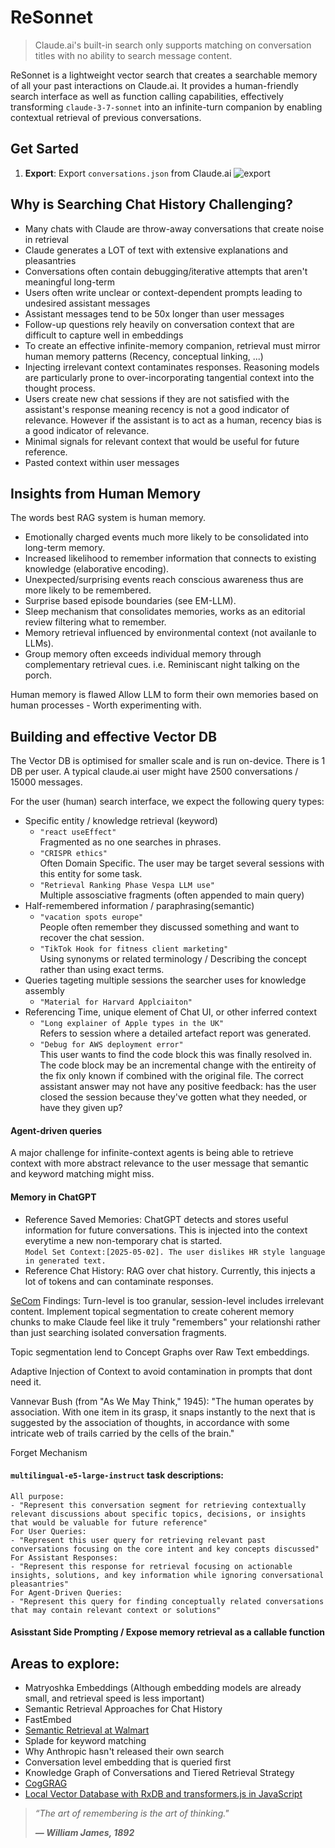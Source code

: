 # ReSonnet

> Claude.ai's built-in search only supports matching on conversation titles with no ability to search message content.

ReSonnet is a lightweight vector search that creates a searchable memory of all your past interactions on Claude.ai. It provides a human-friendly search interface as well as function calling capabilities, effectively transforming `claude-3-7-sonnet` into an infinite-turn companion by enabling contextual retrieval of previous conversations.

## Get Sarted
1. **Export**: Export `conversations.json` from Claude.ai
    ![export](https://github.com/user-attachments/assets/e0ccd6d1-b3ff-4f3e-95db-a0f6be3b11ae)

## Why is Searching Chat History Challenging?

- Many chats with Claude are throw-away conversations that create noise in retrieval
- Claude generates a LOT of text with extensive explanations and pleasantries
- Conversations often contain debugging/iterative attempts that aren't meaningful long-term
- Users often write unclear or context-dependent prompts leading to undesired assistant messages
- Assistant messages tend to be 50x longer than user messages
- Follow-up questions rely heavily on conversation context that are difficult to capture well in embeddings
- To create an effective infinite-memory companion, retrieval must mirror human memory patterns (Recency, conceptual linking, ...)
- Injecting irrelevant context contaminates responses. Reasoning models are particularly prone to over-incorporating tangential context into the thought process.
- Users create new chat sessions if they are not satisfied with the assistant's response meaning recency is not a good indicator of relevance. However if the assistant is to act as a human, recency bias is a good indicator of relevance.
- Minimal signals for relevant context that would be useful for future reference.
- Pasted context within user messages

## Insights from Human Memory

The words best RAG system is human memory. 

- Emotionally charged events much more likely to be consolidated into long-term memory.
- Increased likelihood to remember information that connects to existing knowledge (elaborative encoding).
- Unexpected/surprising events reach conscious awareness thus are more likely to be remembered.
- Surprise based episode boundaries (see EM-LLM).
- Sleep mechanism that consolidates memories, works as an editorial review filtering what to remember.
- Memory retrieval influenced by environmental context (not availanle to LLMs).
- Group memory often exceeds individual memory through complementary retrieval cues. i.e. Reminiscant night talking on the porch.

Human memory is flawed
Allow LLM to form their own memories based on human processes - Worth experimenting with.


## Building and effective Vector DB

The Vector DB is optimised for smaller scale and is run on-device. There is 1 DB per user. A typical claude.ai user might have 2500 conversations / 15000 messages.

For the user (human) search interface, we expect the following query types:

- Specific entity / knowledge retrieval (keyword)
    - `"react useEffect"` \
Fragmented as no one searches in phrases.
    - `"CRISPR ethics"` \
Often Domain Specific. The user may be target several sessions with this entity for some task.
    - `"Retrieval Ranking Phase Vespa LLM use"` \
Multiple assosciative fragments (often appended to main query)
- Half-remembered information / paraphrasing(semantic)
    - `"vacation spots europe"` \
People often remember they discussed something and want to recover the chat session.
    - `"TikTok Hook for fitness client marketing"` \
Using synonyms or related terminology / Describing the concept rather than using exact terms.
- Queries tageting multiple sessions the searcher uses for knowledge assembly
    - `"Material for Harvard Applciaiton"`
- Referencing Time, unique element of Chat UI, or other inferred context
    - `"Long explainer of Apple types in the UK"` \
Refers to session where a detailed artefact report was generated.
    - `"Debug for AWS deployment error"` \
This user wants to find the code block this was finally resolved in. The code block may be an incremental change with the entireity of the fix only known if combined with the original file. The correct assistant answer may not have any positive feedback: has the user closed the session because they've gotten what they needed, or have they given up?

#### Agent-driven queries

A major challenge for infinite-context agents is being able to retrieve context with more abstract relevance to the user message that semantic and keyword matching might miss.

#### Memory in ChatGPT

- Reference Saved Memories: ChatGPT detects and stores useful information for future conversations. This is injected into the context everytime a new non-temporary chat is started. <br/> `Model Set Context:[2025-05-02]. The user dislikes HR style language in generated text.`
- Reference Chat History: RAG over chat history. Currently, this injects a lot of tokens and can contaminate responses.

[SeCom](https://arxiv.org/abs/2502.05589) Findings: Turn-level is too granular, session-level includes irrelevant content. Implement topical segmentation to create coherent memory chunks to make Claude feel like it truly "remembers" your relationshi rather than just searching isolated conversation fragments.

Topic segmentation lend to Concept Graphs over Raw Text embeddings.

Adaptive Injection of Context to avoid contamination in prompts that dont need it.

Vannevar Bush (from "As We May Think," 1945): "The human operates by association. With one item in its grasp, it snaps instantly to the next that is suggested by the association of thoughts, in accordance with some intricate web of trails carried by the cells of the brain."

Forget Mechanism

#### `multilingual-e5-large-instruct` task descriptions:
```
All purpose:
- "Represent this conversation segment for retrieving contextually relevant discussions about specific topics, decisions, or insights that would be valuable for future reference"
For User Queries:
- "Represent this user query for retrieving relevant past conversations focusing on the core intent and key concepts discussed"
For Assistant Responses:
- "Represent this response for retrieval focusing on actionable insights, solutions, and key information while ignoring conversational pleasantries"
For Agent-Driven Queries:
- "Represent this query for finding conceptually related conversations that may contain relevant context or solutions"
```

#### Asisstant Side Prompting / Expose memory retrieval as a callable function

## Areas to explore:
- Matryoshka Embeddings (Although embedding models are already small, and retrieval speed is less important)
- Semantic Retrieval Approaches for Chat History
- FastEmbed
- [Semantic Retrieval at Walmart](https://arxiv.org/abs/2412.04637)
- Splade for keyword matching
- Why Anthropic hasn't released their own search
- Conversation level embedding that is queried first 
- Knowledge Graph of Conversations and Tiered Retrieval Strategy
- [CogGRAG](https://arxiv.org/abs/2503.06567)
- [Local Vector Database with RxDB and transformers.js in JavaScript](https://rxdb.info/articles/javascript-vector-database.html)

<blockquote>
  <p><i>“The art of remembering is the art of thinking."</i></p>
  <footer><i><b>— <cite>William James</cite>, <time datetime="1892">1892</time></b><i></footer>
</blockquote>